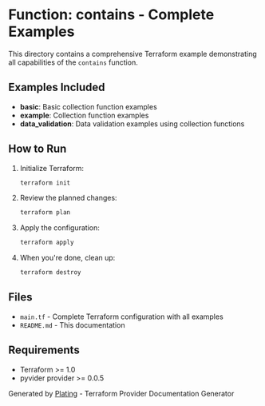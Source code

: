 # Function: contains - Complete Examples

This directory contains a comprehensive Terraform example demonstrating all capabilities of the `contains` function.

## Examples Included

- **basic**: Basic collection function examples
- **example**: Collection function examples
- **data_validation**: Data validation examples using collection functions

## How to Run

1. Initialize Terraform:
   ```bash
   terraform init
   ```

2. Review the planned changes:
   ```bash
   terraform plan
   ```

3. Apply the configuration:
   ```bash
   terraform apply
   ```

4. When you're done, clean up:
   ```bash
   terraform destroy
   ```

## Files

- `main.tf` - Complete Terraform configuration with all examples
- `README.md` - This documentation

## Requirements

- Terraform >= 1.0
- pyvider provider >= 0.0.5

Generated by [Plating](https://github.com/provide-io/plating) - Terraform Provider Documentation Generator
